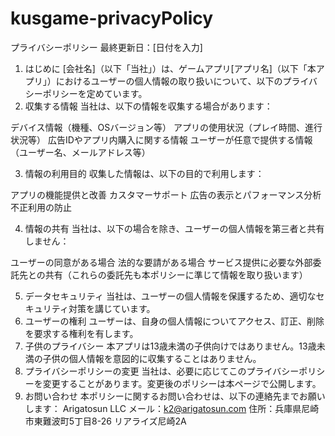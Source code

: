 # kusgame-privacyPolicy

プライバシーポリシー
最終更新日：[日付を入力]
1. はじめに
[会社名]（以下「当社」）は、ゲームアプリ[アプリ名]（以下「本アプリ」）におけるユーザーの個人情報の取り扱いについて、以下のプライバシーポリシーを定めています。
2. 収集する情報
当社は、以下の情報を収集する場合があります：

デバイス情報（機種、OSバージョン等）
アプリの使用状況（プレイ時間、進行状況等）
広告IDやアプリ内購入に関する情報
ユーザーが任意で提供する情報（ユーザー名、メールアドレス等）

3. 情報の利用目的
収集した情報は、以下の目的で利用します：

アプリの機能提供と改善
カスタマーサポート
広告の表示とパフォーマンス分析
不正利用の防止

4. 情報の共有
当社は、以下の場合を除き、ユーザーの個人情報を第三者と共有しません：

ユーザーの同意がある場合
法的な要請がある場合
サービス提供に必要な外部委託先との共有（これらの委託先も本ポリシーに準じて情報を取り扱います）

5. データセキュリティ
当社は、ユーザーの個人情報を保護するため、適切なセキュリティ対策を講じています。
6. ユーザーの権利
ユーザーは、自身の個人情報についてアクセス、訂正、削除を要求する権利を有します。
7. 子供のプライバシー
本アプリは13歳未満の子供向けではありません。13歳未満の子供の個人情報を意図的に収集することはありません。
8. プライバシーポリシーの変更
当社は、必要に応じてこのプライバシーポリシーを変更することがあります。変更後のポリシーは本ページで公開します。
9. お問い合わせ
本ポリシーに関するお問い合わせは、以下の連絡先までお願いします：
Arigatosun LLC
メール：k2@arigatosun.com
住所：兵庫県尼崎市東難波町5丁目8-26 リアライズ尼崎2A
